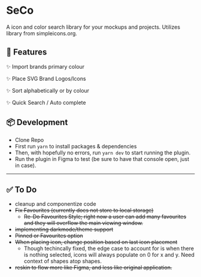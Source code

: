 # SeCo

A icon and color search library for your mockups and projects. Utilizes library from simpleicons.org. 

## 💫 Features

✨ Import brands primary colour

✨ Place SVG Brand Logos/Icons

✨ Sort alphabetically or by colour

✨ Quick Search / Auto complete

## 📦 Development
- Clone Repo
- First run `yarn` to install packages & dependencies
- Then, with hopefully no errors, run `yarn dev` to start running the plugin.
- Run the plugin in Figma to test (be sure to have that console open, just in case).

---

## ✅ To Do
- cleanup and componentize code
- ~~Fix Favourites (currently does not store to local storage)~~
  - ~~Re-Do Favourites Style; right now a user can add many favourites and they will overflow the main viewing window.~~
- ~~implementing darkmode/theme support~~
- ~~Pinned or Favourites option~~
- ~~When placing icon, change position based on last icon placement~~
  - Though techincally fixed, the edge case to account for is when there is nothing selected, icons will always populate on 0 for x and y. Need context of shapes atop shapes.
- ~~reskin to flow more like Figma, and less like original application.~~